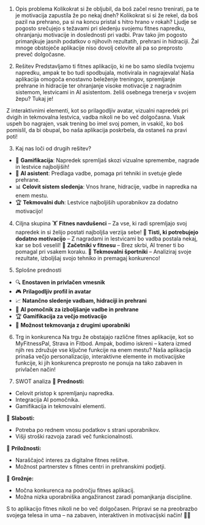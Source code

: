 1. Opis problema
Kolikokrat si že obljubil, da boš začel resno trenirati, pa te je motivacija zapustila že po nekaj dneh? Kolikokrat si si že rekel, da boš pazil na prehrano, pa si na koncu pristal s hitro hrano v rokah? Ljudje se pogosto srečujejo s težavami pri sledenju svojemu fitnes napredku, ohranjanju motivacije in doslednosti pri vadbi. Prav tako jim pogosto primanjkuje jasnih podatkov o njihovih rezultatih, prehrani in hidraciji. Žal mnoge obstoječe aplikacije niso dovolj celovite ali pa so preprosto preveč dolgočasne.

2. Rešitev
Predstavljamo ti fitnes aplikacijo, ki ne bo samo sledila tvojemu napredku, ampak te bo tudi spodbujala, motivirala in nagrajevala! Naša aplikacija omogoča enostavno beleženje treningov, spremljanje prehrane in hidracije ter ohranjanje visoke motivacije z nagradnim sistemom, lestvicami in AI asistentom. želiš osebnega trenerja v svojem žepu? Tukaj je!

Z interaktivnimi elementi, kot so prilagodljiv avatar, vizualni napredek pri dvigih in tekmovalna lestvica, vadba nikoli ne bo več dolgočasna. Vsak uspeh bo nagrajen, vsak trening bo imel svoj pomen, in vsakič, ko boš pomislil, da bi obupal, bo naša aplikacija poskrbela, da ostaneš na pravi poti!

3. Kaj nas loči od drugih rešitev?
- 🎉 **Gamifikacija**: Napredek spremljaš skozi vizualne spremembe, nagrade in lestvice najboljiših!
- 🧠 **AI asistent**: Predlaga vadbe, pomaga pri tehniki in svetuje glede prehrane.
- 📊 **Celovit sistem sledenja**: Vnos hrane, hidracije, vadbe in napredka na enem mestu.
- 🏆 **Tekmovalni duh**: Lestvice najboljiših uporabnikov za dodatno motivacijo!

4. Ciljna skupina
🏋️ **Fitnes navdušenci** – Za vse, ki radi spremljajo svoj napredek in si želijo postati najboljša verzija sebe!
💪 **Tisti, ki potrebujejo dodatno motivacijo** – Z nagradami in lestvicami bo vadba postala nekaj, kar se boš veselil!
🧘 **Začetniki v fitnesu** – Brez skrbi, AI trener ti bo pomagal pri vsakem koraku.
🏅 **Tekmovalni športniki** – Analiziraj svoje rezultate, izboljšaj svojo tehniko in premagaj konkurenco!

5. Splošne prednosti
- 🔍 **Enostaven in privlačen vmesnik**
- 🎮 **Prilagodljiv profil in avatar**
- 📈 **Natančno sledenje vadbam, hidraciji in prehrani**
- 🧠 **AI pomočnik za izboljšanje vadbe in prehrane**
- 🏆 **Gamifikacija za večjo motivacijo**
- 🏅 **Možnost tekmovanja z drugimi uporabniki**

6. Trg in konkurenca
Na trgu že obstajajo različne fitnes aplikacije, kot so MyFitnessPal, Strava in Fitbod. Ampak, bodimo iskreni – katera izmed njih res združuje vse ključne funkcije na enem mestu? Naša aplikacija prinaša večjo personalizacijo, interaktivne elemente in motivacijske funkcije, ki jih konkurenca preprosto ne ponuja na tako zabaven in privlačen način!

7. SWOT analiza
🌟 **Prednosti:**
- Celovit pristop k spremljanju napredka.
- Integracija AI pomočnika.
- Gamifikacija in tekmovalni elementi.

🤔 **Slabosti:**
- Potreba po rednem vnosu podatkov s strani uporabnikov.
- Višji stroški razvoja zaradi več funkcionalnosti.

🌼 **Priložnosti:**
- Naraščajoč interes za digitalne fitnes rešitve.
- Možnost partnerstev s fitnes centri in prehranskimi podjetji.

💨 **Grožnje:**
- Močna konkurenca na področju fitnes aplikacij.
- Možna nizka uporabniška angažiranost zaradi pomanjkanja discipline.

S to aplikacijo fitnes nikoli ne bo več dolgočasen. Pripravi se na preobrazbo svojega telesa in uma – na zabaven, interaktiven in motivacijski način! 🌟💪

